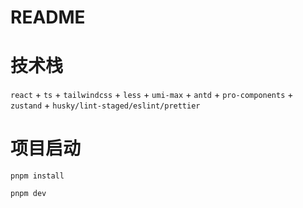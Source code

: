 # README

# 技术栈

`react` + `ts` + `tailwindcss` + `less` + `umi-max` + `antd` + `pro-components` + `zustand` + `husky/lint-staged/eslint/prettier`

# 项目启动

`pnpm install`

`pnpm dev`
